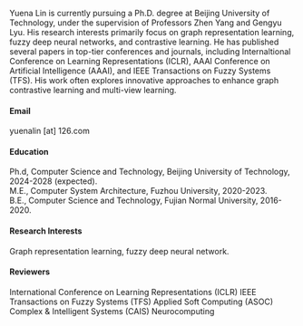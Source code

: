 

<!-- [![senli1073](https://img.shields.io/badge/senli1073-github-blue?logo=github)](https://github.com/senli1073) -->

Yuena Lin is currently pursuing a Ph.D. degree at Beijing University of Technology, under the supervision of Professors Zhen Yang and Gengyu Lyu. His research interests primarily focus on graph representation learning, fuzzy deep neural networks, and contrastive learning. He has published several papers in top-tier conferences and journals, including Internaltional Conference on Learning Representations (ICLR), AAAI Conference on Artificial Intelligence (AAAI), and IEEE Transactions on Fuzzy Systems (TFS). His work often explores innovative approaches to enhance graph contrastive learning and multi-view learning.

#### Email
yuenalin [at] 126.com

#### Education
Ph.d, Computer Science and Technology, Beijing University of Technology, 2024-2028 (expected).\
M.E., Computer System Architecture, Fuzhou University, 2020-2023.\
B.E., Computer Science and Technology, Fujian Normal University, 2016-2020.

#### Research Interests
Graph representation learning, fuzzy deep neural network.

#### Reviewers
International Conference on Learning Representations (ICLR)
IEEE Transactions on Fuzzy Systems (TFS)
Applied Soft Computing (ASOC)
Complex & Intelligent Systems (CAIS)
Neurocomputing
